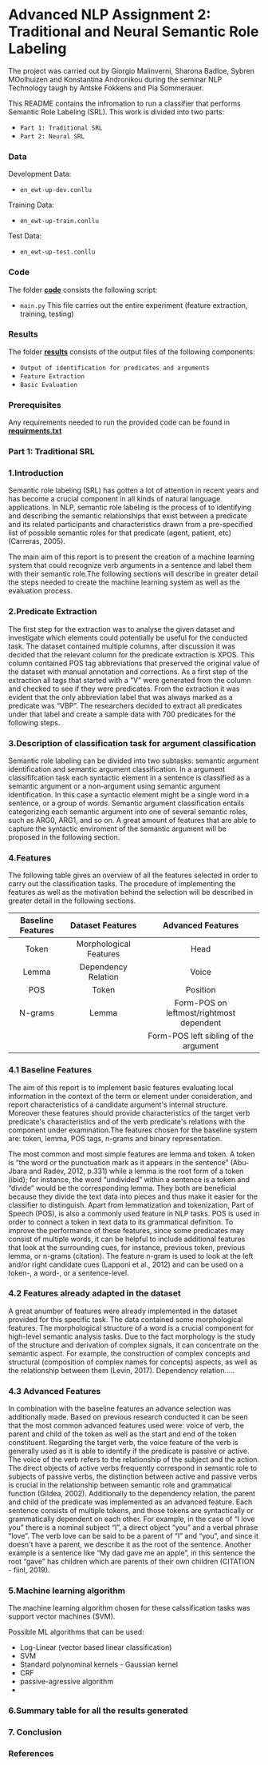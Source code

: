 # Advanced NLP Assignment 2: Traditional and Neural Semantic Role Labeling

The project was carried out by Giorgio Malinverni, Sharona Badloe, Sybren MOolhuizen and Konstantina Andronikou during the seminar NLP Technology taugh by Antske Fokkens and Pia Sommerauer.

This README contains the infromation to run a classifier that performs Semantic Role Labeling (SRL). This work is divided into two parts:
* `Part 1: Traditional SRL`
* `Part 2: Neural SRL`

### Data
Development Data:
* `en_ewt-up-dev.conllu`

Training Data:
* `en_ewt-up-train.conllu`

Test Data:
* `en_ewt-up-test.conllu`

### Code 
The folder [**code**](https://github.com/gioguitar99/NLP_Assignment_2/tree/main/Code) consists the following script:
* `main.py` This file carries out the entire experiment (feature extraction,
training, testing)

### Results 
The folder [**results**](https://github.com/gioguitar99/NLP_Assignment_2/tree/main/Results) consists of the output files of the following components:
* `Output of identification for predicates and arguments`
* `Feature Extraction`
* `Basic Evaluation`

### Prerequisites
Any requirements needed to run the provided code can be found in [**requirments.txt**](https://github.com/gioguitar99/NLP_Assignment_2/tree/main/requirments.txt)

### Part 1: Traditional SRL

### 1.Introduction

Semantic role labeling (SRL) has gotten a lot of attention in recent years and has become a crucial component in all kinds of natural language applications. In NLP, semantic role labeling is the process of to identifying and describing the semantic relationships that exist between a predicate and its related participants and characteristics drawn from a pre-specified list of possible semantic roles for that predicate (agent, patient, etc) (Carreras, 2005). 

The main aim of this report is to present the creation of a machine learning system that could recognize verb arguments in a sentence and label them with their semantic role.The following sections will describe in greater detail the steps needed to create the machine learning system as well as the evaluation process.

### 2.Predicate Extraction 
The first step for the extraction was to analyse the given dataset and investigate which elements could potentially be useful for the conducted task. The dataset contained multiple columns, after discussion it was decided that the relevant column for the predicate extraction is XPOS. This column contained POS tag abbreviations that preserved the original value of the dataset with manual annotation and corrections. As a first step of the extraction all tags that started with a “V” were generated from the column and checked to see if they were predicates. From the extraction it was evident that the only abbreviation label that was always marked as a predicate was “VBP”. The researchers decided to extract all predicates under that label and create a sample data with 700 predicates for the following steps.

### 3.Description of classification task for argument classification 

Semantic role labeling can be divided into two subtasks: semantic argument identification and semantic argument classification. In a argument classififcation task each syntactic element in a sentence is classified as a semantic argument or a non-argument using semantic argument identification. In this case a syntactic element might be a single word in a sentence, or a group of words. Semantic argument classification entails categorizing each semantic argument into one of several semantic roles, such as ARG0, ARG1, and so on. A great amount of features that are able to capture the syntactic enviroment of the semantic argument will be proposed in the following section. 


### 4.Features 

The following table gives an overview of all the features selected in order to carry out the classification tasks. The procedure of implementing the features as well as the motivation behind the selection will be described in greater detail in the following sections. 

| Baseline Features       | Dataset Features          | Advanced Features  |
| :-------------: |:-------------:| :-----:|
| Token      | Morphological Features |Head |
| Lemma      | Dependency Relation      | Voice|
| POS | Token     |  Position   |
| N-grams |  Lemma  | Form-POS on leftmost/rightmost dependent |
| | |Form-POS left sibling of the argument |
 

### 4.1 Baseline Features 
The aim of this report is to implement basic features evaluating local information in the context of the term or element under consideration, and report characteristics of a candidate argument's internal structure. Moreover these features should provide characteristics of the target verb predicate's characteristics and of the verb predicate's relations with the component under examination.The features chosen for the baseline system are: token, lemma, POS tags, n-grams and binary representation.

The most common and most simple features are lemma and token. A token is “the word or the punctuation mark as it appears in the sentence” (Abu-Jbara and Radev, 2012, p.331) while a lemma is the root form of a token (ibid); for instance, the word “undivided” within a sentence is a token and “divide” would be the corresponding lemma. They both are beneficial because they divide the text data into pieces and thus make it easier for the classifier to distinguish. Apart from lemmatization and tokenization, Part of Speech (POS), is also a commonly used feature in NLP tasks. POS is used in order to connect a token in text data to its grammatical definition.  To improve the performance of these features, since some predicates  may consist of multiple words, it can be helpful to include additional features that look at the surrounding cues, for instance, previous token, previous lemma, or n-grams (citation). The feature n-gram is used to look at the left and/or right candidate cues (Lapponi et al., 2012) and can be used on a token-, a word-, or a sentence-level.

### 4.2 Features already adapted in the dataset  
A great anumber of features were already implemented in the dataset provided for this specific task. The data contained some morphological features. The morphological structure of a word is a crucial component for high-level semantic analysis tasks. Due to the fact morphology is the study of the structure and derivation of complex signals, it can concentrate on the semantic aspect. For example, the construction of complex concepts and structural (composition of complex names for concepts) aspects, as well as the relationship between them (Levin, 2017). Dependency relation..... 

### 4.3 Advanced Features 
 In combination with the baseline features an advance selection was additionally made. Based on previous research conducted it can be seen that the most common advanced features used were: voice of verb, the parent and child of the token as well as the start and end of the token constituent.  Regarding the target verb, the voice feature of the verb is generally used as it is able to identify if the predicate is passive or active. The voice of the verb refers to the relationship of the subject and the action. The direct objects of active verbs frequently correspond in semantic role to subjects of passive verbs, the distinction between active and passive verbs is crucial in the relationship between semantic role and grammatical function (Gildea, 2002). Additionally to the dependency relation, the parent and child of the predicate was implemented as an advanced feature. Each sentence consists of multiple tokens, and those tokens are syntactically or grammatically dependent on each other. For example, in the case of “I love you” there is a nominal subject “I”, a direct object “you” and a verbal phrase “love”. The verb love can be said to be a parent of “I” and “you”, and since it doesn't have a parent, we describe it as the root of the sentence. Another example is a sentence like “My dad gave me an apple”, in this sentence the root “gave” has children which are parents of their own children (CITATION - fiinl, 2019). 

### 5.Machine learning algorithm

The machine learning algorithm chosen for these calssification tasks was support vector machines (SVM). 

Possible ML algorithms that can be used: 
  - Log-Linear (vector based linear classification)
  - SVM 
  - Standard polynominal kernels - Gaussian kernel 
  - CRF
  - passive-agressive algorithm 
  - 
### 6.Summary table for all the results generated 
### 7. Conclusion
### References 

